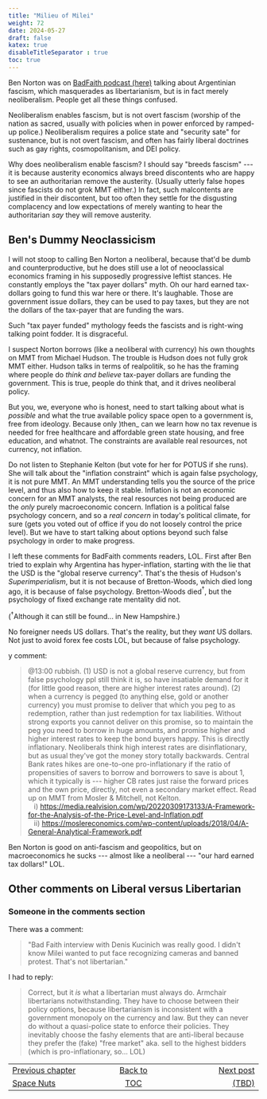 ```yaml
---
title: "Milieu of Milei"
weight: 72
date: 2024-05-27
draft: false
katex: true
disableTitleSeparator : true
toc: true
---
```


Ben Norton was on 
[BadFaith podcast (here)](https://www.youtube.com/watch?v=-Bid9grX8Wk) 
talking about Argentinian fascism, which masquerades as libertarianism, but 
is in fact merely neoliberalism.  People get all these things confused. 

Neoliberalism enables fascism, but is not overt fascism (worship of the nation 
as sacred, usually with policies when in power enforced by ramped-up police.)
Neoliberalism requires a police state and "security sate" for sustenance, but 
is not overt fascism, and often has fairly liberal doctrines such as gay 
rights, cosmopolitanism, and DEI policy.

Why does neoliberalism enable fascism? I should say "breeds fascism" --- it 
is because austerity economics always breed discontents who are happy to see 
an authoritarian remove the austerity. (Usually utterly false hopes since 
fascists do not grok MMT either.) In fact, such malcontents are justified in 
their discontent, but too often they settle for the disgusting complacency 
and low expectations of merely wanting to hear the authoritarian _say_ they 
will remove austerity. 

## Ben's Dummy Neoclassicism

I will not stoop to calling Ben Norton a neoliberal, because that'd be dumb 
and counterproductive, but he does still use a lot of neooclassical economics 
framing in his supposedly progressive leftist stances. He constantly employs the 
"tax payer dollars" myth. Oh our hard earned tax-dollars going to fund this 
war here or there.  It's laughable. Those are government issue dollars, they 
can be used to pay taxes, but they are not the dollars of the tax-payer that 
are funding the wars.

Such "tax payer funded" mythology feeds the fascists and is right-wing 
talking point fodder. It is disgraceful.

I suspect Norton borrows (like a neoliberal with currency) his own thoughts 
on MMT from Michael Hudson. The trouble is Hudson does not fully grok MMT 
either. Hudson talks in terms of realpolitik, so he has the framing where 
people do _think and believe_ tax-payer dollars are funding the government. 
This is true, people do think that, and it drives neoliberal policy.

But you, we, everyone who is honest, need to start talking about what 
is _possible_ and what the true available policy space open to a government 
is, free from ideology. Because only )then_ can we learn how no tax revenue 
is needed for free healthcare and affordable green state housing, and free 
education, and whatnot. The constraints are available real resources, not 
currency, not inflation.

Do not listen to Stephanie Kelton (but vote for her for POTUS if she runs). 
She will talk about the "inflation constraint" which is again false 
psychology, it is not pure MMT. An MMT understanding tells you the source of 
the price level, and thus also how to keep it stable. Inflation is not an 
economic concern for an MMT analysts, the real resources not being produced 
are the _only_ purely macroeconomic concern. Inflation is a political false 
psychology concern, and so a _real concern_ in today's political climate, for 
sure (gets you voted out of office if you do not loosely control the price 
level). But we have to start talking about options beyond such false 
psychology in order to make progress. 

I left these comments for BadFaith comments readers, LOL. First after Ben 
tried to explain why Argentina has hyper-inflation, starting with the lie that 
the USD is the "global reserve currency". That's the thesis of Hudson's 
_Superimperialism_, but it is not because of Bretton-Woods, which died long 
ago, it is because of false psychology. Bretton-Woods died${}^\dagger$, but the 
psychology of fixed exchange rate mentality did not.

(${}^\dagger$Although it can still be found... in New Hampshire.)

No foreigner needs US dollars.  That's the reality, but they _want_ US 
dollars. Not just to avoid forex fee costs LOL, but because of false 
psychology.

y comment:
> @13:00 rubbish. (1) USD is not a global reserve currency, but from false 
psychology ppl still think it is, so have insatiable demand for it (for 
little good reason, there are higher interest rates around). (2) when a 
currency is pegged (to anything else, gold or another currency) you must 
promise to deliver that which you peg to as redemption, rather than just 
redemption for tax liabilities. Without strong exports you cannot deliver 
on this promise, so to maintain the peg you need to borrow in huge amounts, 
and promise higher and higher interest rates to keep the bond buyers happy. 
This is directly inflationary. Neoliberals think high interest rates are 
disinflationary, but as usual they've got the money story totally backwards. 
Central Bank rates hikes are one-to-one pro-inflationary if the ratio of 
propensities of savers to borrow and borrowers to save is about 1, which 
it typically is --- higher CB rates just raise the forward prices and the 
own price, directly, not even a secondary market effect.  Read up on MMT 
from Mosler & Mitchell, not Kelton.    
&nbsp;&nbsp;&nbsp;i) https://media.realvision.com/wp/20220309173133/A-Framework-for-the-Analysis-of-the-Price-Level-and-Inflation.pdf  
&nbsp;&nbsp;&nbsp;ii) https://moslereconomics.com/wp-content/uploads/2018/04/A-General-Analytical-Framework.pdf

Ben Norton is good on anti-fascism and geopolitics, but on macroeconomics he sucks --- almost like a neoliberal --- "our hard earned tax dollars!" LOL.

## Other comments on Liberal versus Libertarian
 
 
### Someone in the comments section

There was a comment:
> "Bad Faith interview with Denis Kucinich was really good. 
I didn't know Milei wanted to put face recognizing cameras and banned 
protest. That's not libertarian."
 
I had to reply:
> Correct, but it *_is_* what a libertarian must always do. Armchair 
libertarians notwithstanding.  They have to choose between their policy 
options, because libertarianism is inconsistent with a government monopoly 
on the currency and law. But they can never do without a quasi-police state 
to enforce their policies. They inevitably choose the fashy elements that 
are anti-liberal because they prefer the (fake) "free market" aka. sell to 
the highest bidders (which is pro-inflationary, so... LOL)

<table style="border-collapse: collapse; border=0;">
    <colgroup>
       <col span="1" style="width: 20%;">
       <col span="1" style="width: 20%;">
       <col span="1" style="width: 20%;">
    </colgroup>
<tr style="border: 1px solid color:#0f0f0f;">
<td style="border: 1px solid color:#0f0f0f;">
<a href="../70_space_nuts">Previous chapter</a></td>
<td style="border: 1px solid color:#0f0f0f; text-align:center;">
<a href="../">Back to</a></td>
<td style="border: 1px solid color:#0f0f0f; text-align:right;">
<a href="../">Next post</a></td>
</tr>
<tr style="border: 1px solid color:#0f0f0f;">
<td style="border: 1px solid color:#0f0f0f;">
<a href="../70_space_nuts">Space Nuts</a></td>
<td style="border: 1px solid color:#0f0f0f; text-align:center;">
<a href="../">TOC</a></td>
<td style="border: 1px solid color:#0f0f0f; text-align:right;">
<a href="./">(TBD)</a></td>
</tr>
</table>
